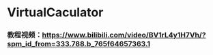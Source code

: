 # VirtualCaculator

### 教程视频：https://www.bilibili.com/video/BV1rL4y1H7Vh/?spm_id_from=333.788.b_765f64657363.1
